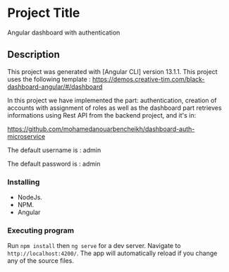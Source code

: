 # Project Title

Angular dashboard with authentication

## Description

This project was generated with [Angular CLI] version 13.1.1.
This project uses the following template : https://demos.creative-tim.com/black-dashboard-angular/#/dashboard

In this project we have implemented the part: authentication, creation of accounts with assignment of roles as well as the dashboard part retrieves informations using Rest API from the backend project, and it's in:

https://github.com/mohamedanouarbencheikh/dashboard-auth-microservice

The default username is : admin

The default password is : admin

### Installing

* NodeJs.
* NPM.
* Angular 

### Executing program

Run `npm install` then `ng serve` for a dev server. 
Navigate to `http://localhost:4200/`. The app will automatically reload if you change any of the source files.
